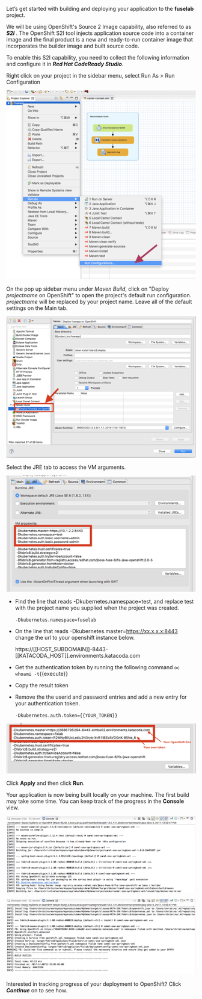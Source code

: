Let’s get started with building and deploying your application to the **fuselab** project.

We will be using OpenShift's Source 2 Image capability, also referred to as **_S2I_** . The OpenShift S2I tool injects application source code into a container image and the final product is a new and ready-to-run container image that incorporates the builder image and built source code. 

To enable this S2I capability, you need to collect the following information and configure it in ***Red Hat CodeReady Studio***. 

Right click on your project in the sidebar menu, select Run As > Run Configuration  

![Choose run config wizard](../../assets/middleware/fuse-hello-world/02-choos-run-configuration-wizard.png)

On the pop up sidebar menu under *Maven Build*, click on "Deploy *projectname* on OpenShift" to open the project's default run configuration. *projectname* will be replaced by your project name. Leave all of the default settings on the Main tab.

![Run main](../../assets/middleware/fuse-hello-world/02-run-main.png)

Select the JRE tab to access the VM arguments.

![Before jre setting](../../assets/middleware/fuse-hello-world/02-jre-setting-before.png)

* Find the line that reads -Dkubernetes.namespace=test, and replace test with the project name you supplied when the project was created.

	``-Dkubernetes.namespace=fuselab``

* On the line that reads -Dkubernetes.master=https://xx.x.x.x:8443 change the url to your openshift instance below.

	https://[[HOST_SUBDOMAIN]]-8443-[[KATACODA_HOST]].environments.katacoda.com

* Get the authentication token by running the following command
	``oc whoami -t``{{execute}} 
* Copy the result token 
* Remove  the the userid and password entries and add a new entry for your  authentication token.
	
	``-Dkubernetes.auth.token={{YOUR_TOKEN}}``

![After jre setting](../../assets/middleware/fuse-hello-world/02-jre-setting-after.png)

Click **Apply** and then click **Run**.

Your application is now being built locally on your machine. The first build may take some time. You can keep track of the progress in the **Console** view.

![Deployment console view 01](../../assets/middleware/fuse-hello-world/02-deployment-console-01.png)

![Deployment console view 02](../../assets/middleware/fuse-hello-world/02-deployment-console-02.png)


Interested in tracking progress of your deployment to OpenShift?  Click **_Continue_** on to see how.



